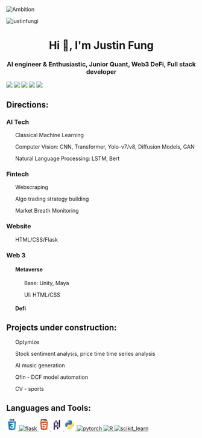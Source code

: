 ![Ambition](https://github.com/Justinfungi/Justinfungi/blob/main/METAVERSE.jpg)

<p align="left"> <img src="https://komarev.com/ghpvc/?username=justinfungi&label=Profile%20views&color=0e75b6&style=flat" alt="justinfungi" /> </p>
<h1 align="center">Hi 👋, I'm Justin Fung</h1>

<h3 align="center">AI engineer & Enthusiastic, Junior Quant, Web3 DeFi, Full stack developer</h3>


<!--session 2-->

![](http://github-profile-summary-cards.vercel.app/api/cards/profile-details?username=justinfungi&theme=radical)
![](http://github-profile-summary-cards.vercel.app/api/cards/repos-per-language?username=justinfungi&theme=radical)
![](http://github-profile-summary-cards.vercel.app/api/cards/most-commit-language?username=justinfungi&theme=radical)
![](http://github-profile-summary-cards.vercel.app/api/cards/stats?username=justinfungi&theme=radical)
![](http://github-profile-summary-cards.vercel.app/api/cards/productive-time?username=justinfungi&theme=radical&utcOffset=8)

<!-- /session 2-->

<!--session 3-->
<h2>Directions:</h2>

<h3>AI Tech</h3>
<ul>Classical Machine Learning </ul>
<ul>Computer Vision: CNN, Transformer, Yolo-v7/v8, Diffusion Models, GAN</ul>
<ul>Natural Language Processing: LSTM, Bert</ul>

<h3>Fintech</h3>
<ul>Webscraping</ul>
<ul>Algo trading strategy building</ul>
<ul>Market Breath Monitoring</ul>

<h3>Website</h3>
<ul>HTML/CSS/Flask</ul>

<h3>Web 3</h3>
    <ol><h4>Metaverse</h4></ol>
    <ol><ul>Base: Unity, Maya</ul></ol>
    <ol><ul>UI: HTML/CSS</ul></ol>
    <ol><h4>Defi</h4></ol>

<h2>Projects under construction:</h2>
<ul> Optymize </ul>
<ul>Stock sentiment analysis, price time time series analysis</ul>
<ul>AI music generation</ul>
<ul>Qfin - DCF model automation</ul>
<ul>CV - sports </ul>

<!--/session 3-->

<!-- session 4-->
<h2 align="left">Languages and Tools:</h2>
<p align="left">
 <a href="https://www.w3schools.com/css/" target="_blank" rel="noreferrer"> <img src="https://raw.githubusercontent.com/devicons/devicon/master/icons/css3/css3-original-wordmark.svg" alt="css3" width="30" height="30"/> </a> <a href="https://flask.palletsprojects.com/" target="_blank" rel="noreferrer"> <img src="https://www.vectorlogo.zone/logos/pocoo_flask/pocoo_flask-icon.svg" alt="flask" width="30" height="30"/> </a><a href="https://www.w3.org/html/" target="_blank" rel="noreferrer"> <img src="https://raw.githubusercontent.com/devicons/devicon/master/icons/html5/html5-original-wordmark.svg" alt="html5" width="30" height="30"/> </a><a href="https://pandas.pydata.org/" target="_blank" rel="noreferrer"> <img src="https://raw.githubusercontent.com/devicons/devicon/2ae2a900d2f041da66e950e4d48052658d850630/icons/pandas/pandas-original.svg" alt="pandas" width="30" height="30"/> </a><a href="https://www.python.org" target="_blank" rel="noreferrer"> <img src="https://raw.githubusercontent.com/devicons/devicon/master/icons/python/python-original.svg" alt="python" width="30" height="30"/> </a><a href="https://pytorch.org/" target="_blank" rel="noreferrer"> <img src="https://www.vectorlogo.zone/logos/pytorch/pytorch-icon.svg" alt="pytorch" width="30" height="30"/> </a><a href="https://www.r-project.org/" target="_blank" rel="noreferrer"> <img src="https://www.r-project.org/Rlogo.png" alt="R" width="30" height="30"/> </a><a href="https://scikit-learn.org/" target="_blank" rel="noreferrer"> <img src="https://upload.wikimedia.org/wikipedia/commons/0/05/Scikit_learn_logo_small.svg" alt="scikit_learn" width="30" height="30"/> </a> </p>

<!-- /session 4-->

